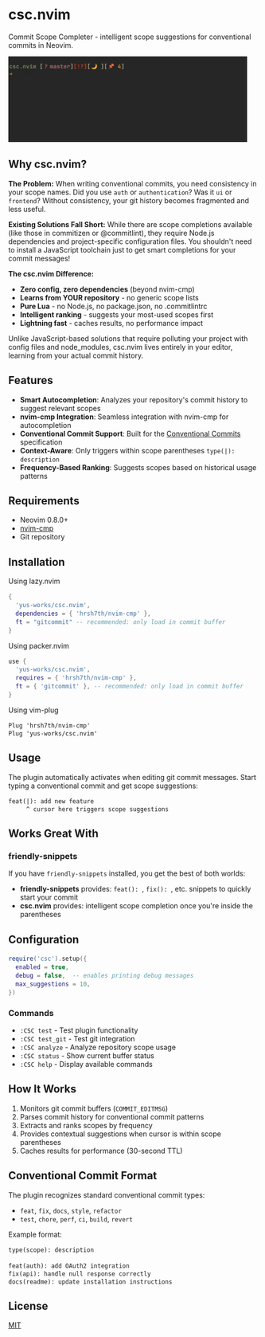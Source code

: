 # csc.nvim

Commit Scope Completer - intelligent scope suggestions for conventional commits in Neovim.

![Demo](./csc-demo.gif?v=3)

## Why csc.nvim?

**The Problem:** When writing conventional commits, you need consistency in your scope names. Did you use `auth` or `authentication`? Was it `ui` or `frontend`? Without consistency, your git history becomes fragmented and less useful.

**Existing Solutions Fall Short:** While there are scope completions available (like those in commitizen or @commitlint), they require Node.js dependencies and project-specific configuration files. You shouldn't need to install a JavaScript toolchain just to get smart completions for your commit messages!

**The csc.nvim Difference:** 
- **Zero config, zero dependencies** (beyond nvim-cmp)
- **Learns from YOUR repository** - no generic scope lists
- **Pure Lua** - no Node.js, no package.json, no .commitlintrc
- **Intelligent ranking** - suggests your most-used scopes first
- **Lightning fast** - caches results, no performance impact

Unlike JavaScript-based solutions that require polluting your project with config files and node_modules, csc.nvim lives entirely in your editor, learning from your actual commit history.

## Features

- **Smart Autocompletion**: Analyzes your repository's commit history to suggest relevant scopes
- **nvim-cmp Integration**: Seamless integration with nvim-cmp for autocompletion
- **Conventional Commit Support**: Built for the [Conventional Commits](https://www.conventionalcommits.org/) specification
- **Context-Aware**: Only triggers within scope parentheses `type(|): description`
- **Frequency-Based Ranking**: Suggests scopes based on historical usage patterns

## Requirements

- Neovim 0.8.0+
- [nvim-cmp](https://github.com/hrsh7th/nvim-cmp)
- Git repository

## Installation

Using lazy.nvim

```lua
{
  'yus-works/csc.nvim',
  dependencies = { 'hrsh7th/nvim-cmp' },
  ft = "gitcommit" -- recommended: only load in commit buffer
}
```

Using packer.nvim

```lua
use {
  'yus-works/csc.nvim',
  requires = { 'hrsh7th/nvim-cmp' },
  ft = { 'gitcommit' }, -- recommended: only load in commit buffer
}
```

Using vim-plug
```
Plug 'hrsh7th/nvim-cmp'
Plug 'yus-works/csc.nvim'
```

## Usage

The plugin automatically activates when editing git commit messages. Start typing a conventional commit and get scope suggestions:

```
feat(|): add new feature
     ^ cursor here triggers scope suggestions
```

## Works Great With

### friendly-snippets
If you have `friendly-snippets` installed, you get the best of both worlds:
- **friendly-snippets** provides: `feat(): `, `fix(): `, etc. snippets to quickly start your commit
- **csc.nvim** provides: intelligent scope completion once you're inside the parentheses

## Configuration

```lua
require('csc').setup({
  enabled = true,
  debug = false,  -- enables printing debug messages
  max_suggestions = 10,
})
```

### Commands

- `:CSC test` - Test plugin functionality
- `:CSC test_git` - Test git integration
- `:CSC analyze` - Analyze repository scope usage
- `:CSC status` - Show current buffer status
- `:CSC help` - Display available commands

## How It Works

1. Monitors git commit buffers (`COMMIT_EDITMSG`)
2. Parses commit history for conventional commit patterns
3. Extracts and ranks scopes by frequency
4. Provides contextual suggestions when cursor is within scope parentheses
5. Caches results for performance (30-second TTL)

## Conventional Commit Format

The plugin recognizes standard conventional commit types:
- `feat`, `fix`, `docs`, `style`, `refactor`
- `test`, `chore`, `perf`, `ci`, `build`, `revert`

Example format:
```
type(scope): description

feat(auth): add OAuth2 integration
fix(api): handle null response correctly
docs(readme): update installation instructions
```

## License

[MIT](LICENSE)
